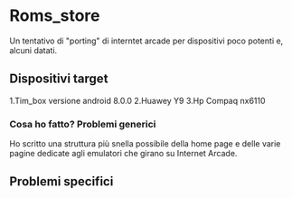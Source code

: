 # Roms_store
Un tentativo di "porting" di interntet arcade per dispositivi poco potenti e, alcuni datati.
## Dispositivi target
  1.Tim_box versione android 8.0.0
  2.Huawey Y9
  3.Hp Compaq nx6110
 ### Cosa ho fatto? Problemi generici
 Ho scritto una struttura più snella possibile della home page e delle varie pagine dedicate agli emulatori che girano su Internet Arcade.
 
 ## Problemi specifici

